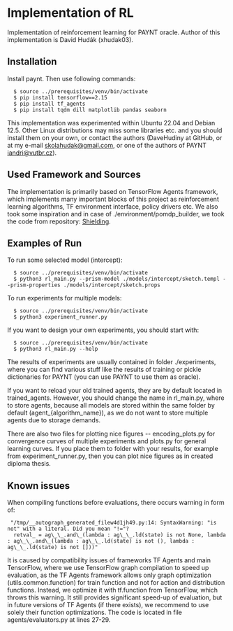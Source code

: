 # Implementation of RL
 Implementation of reinforcement learning for PAYNT oracle. Author of this implementation is David Hudák (xhudak03).
 
## Installation
 Install paynt.
 Then use following commands:
 ```shell
   $ source ../prerequisites/venv/bin/activate
   $ pip install tensorflow==2.15
   $ pip install tf_agents
   $ pip install tqdm dill matplotlib pandas seaborn
 ```

 This implementation was experimented within Ubuntu 22.04 and Debian 12.5. Other Linux distributions may miss some libraries etc. and you should install them on your own, or contact the authors (DaveHudiny at GitHub, or at my e-mail skolahudak@gmail.com, or one of the authors of PAYNT iandri@vutbr.cz).

## Used Framework and Sources
 The implementation is primarily based on TensorFlow Agents framework, which implements many important blocks of this project as reinforcement learning algorithms, TF environment interface, policy drivers etc. We also took some inspiration and in case of ./environment/pomdp_builder, we took the code from repository: [Shielding](https://github.com/stevencarrau/safe_RL_POMDPs).

## Examples of Run
 To run some selected model (intercept):
 ```shell
   $ source ../prerequisites/venv/bin/activate
   $ python3 rl_main.py --prism-model ./models/intercept/sketch.templ --prism-properties ./models/intercept/sketch.props
 ```

 To run experiments for multiple models:
 ```shell
   $ source ../prerequisites/venv/bin/activate
   $ python3 experiment_runner.py
 ```
 
 If you want to design your own experiments, you should start with:
 ```shell
   $ source ../prerequisites/venv/bin/activate
   $ python3 rl_main.py --help
 ```
 
 The results of experiments are usually contained in folder ./experiments, where you can find various stuff like the results of training or pickle dictionaries for PAYNT (you can use PAYNT to use them as oracle).

 If you want to reload your old trained agents, they are by default located in trained\_agents. However, you should change the name in rl\_main.py, where to store agents, because all models are stored within the same folder by default (agent\_{algorithm\_name}), as we do not want to store multiple agents due to storage demands.
 
 There are also two files for plotting nice figures -- encoding\_plots.py for convergence curves of multiple experiments and plots.py for general learning curves. If you place them to folder with your results, for example from experiment_runner.py, then you can plot nice figures as in created diploma thesis.

## Known issues
 When compiling functions before evaluations, there occurs warning in form of:
 ```shell
  "/tmp/__autograph_generated_filew4d1jh49.py:14: SyntaxWarning: "is not" with a literal. Did you mean "!="?
   retval_ = ag\_\_.and\_(lambda : ag\_\_.ld(state) is not None, lambda : ag\_\_.and\_(lambda : ag\_\_.ld(state) is not (), lambda : ag\_\_.ld(state) is not []))"
   ```
 
 It is caused by compatibility issues of frameworks TF Agents and main TensorFlow, where we use TensorFlow graph compilation to speed up evaluation, as the TF Agents framework allows only graph optimization (utils.common.function) for train function and not for action and distribution functions. Instead, we optimize it with tf.function from TensorFlow, which throws this warning. It still provides significant speed-up of evaluation, but in future versions of TF Agents (if there exists), we recommend to use solely their function optimizations. The code is located in file agents/evaluators.py at lines 27-29.
